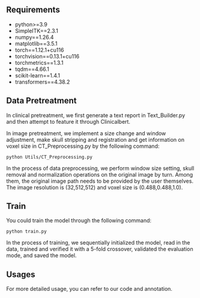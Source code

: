 ## Requirements
- python>=3.9
- SimpleITK==2.3.1
- numpy==1.26.4
- matplotlib==3.5.1
- torch==1.12.1+cu116
- torchvision==0.13.1+cu116
- torchmetrics==1.3.1
- tqdm==4.66.1
- scikit-learn==1.4.1
- transformers==4.38.2

## Data Pretreatment
In clinical pretreatment, we first generate a text report in Text_Builder.py and then attempt to feature it through Clinicalbert.

In image pretreatment, we implement a size change and window adjustment, make skull stripping and registration and get information on voxel size in CT_Preprocessing.py by the following command:
```
python Utils/CT_Preprocessing.py
```
In the process of data preprocessing, we perform window size setting, skull removal and normalization operations on the original image by turn.
Among them, the original image path needs to be provided by the user themselves.
The image resolution is (32,512,512) and voxel size is (0.488,0.488,1.0).



## Train
You could train the model through the following command:
```
python train.py
```
In the process of training, we sequentially initialized the model, read in the data, trained and verified it with a 5-fold crossover, validated the evaluation mode, and saved the model.

## Usages
For more detailed usage, you can refer to our code and annotation.

